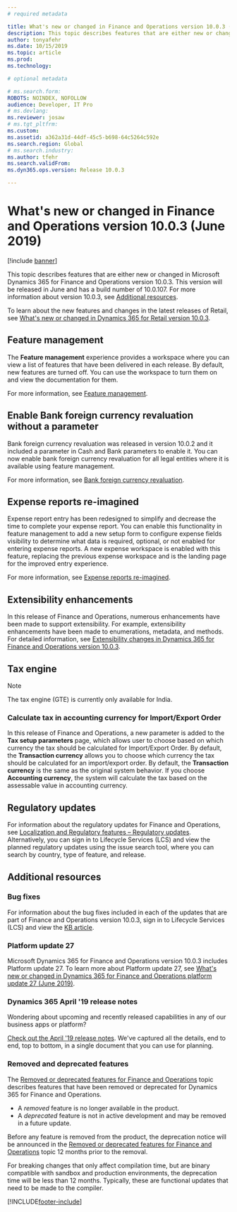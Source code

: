 ```yaml
---
# required metadata

title: What's new or changed in Finance and Operations version 10.0.3 (June 2019)
description: This topic describes features that are either new or changed in Dynamics 365 for Finance and Operations version 10.0.3. This version will be released in June.
author: tonyafehr
ms.date: 10/15/2019
ms.topic: article
ms.prod: 
ms.technology: 

# optional metadata

# ms.search.form: 
ROBOTS: NOINDEX, NOFOLLOW 
audience: Developer, IT Pro
# ms.devlang: 
ms.reviewer: josaw
# ms.tgt_pltfrm: 
ms.custom: 
ms.assetid: a362a31d-44df-45c5-b698-64c5264c592e
ms.search.region: Global
# ms.search.industry: 
ms.author: tfehr
ms.search.validFrom:  
ms.dyn365.ops.version: Release 10.0.3

---
```

# What's new or changed in Finance and Operations version 10.0.3 (June 2019)

[!include [banner](../includes/banner.md)]


This topic describes features that are either new or changed in Microsoft Dynamics 365 for Finance and Operations version 10.0.3. This version will be released in June and has a build number of 10.0.107. For more information about version 10.0.3, see [Additional resources](whats-new-changed-10-0-3.md#additional-resources).

To learn about the new features and changes in the latest releases of Retail, see [What's new or changed in Dynamics 365 for Retail version 10.0.3](/dynamics365/unified-operations/retail/get-started/whats-new-10-0-3).

## Feature management

The **Feature management** experience provides a workspace where you can view a list of features that have been delivered in each release. By default, new features are turned off. You can use the workspace to turn them on and view the documentation for them.

For more information, see [Feature management](./feature-management/feature-management-overview.md).

## Enable Bank foreign currency revaluation without a parameter
Bank foreign currency revaluation was released in version 10.0.2 and it included a parameter in Cash and Bank parameters to enable it. You can now enable bank foreign currency revaluation for all legal entities where it is available using feature management. 

For more information, see [Bank foreign currency revaluation](../../../finance/cash-bank-management/bank-revaluation.md#enable-foreign-currency-revaluation).

## Expense reports re-imagined
Expense report entry has been redesigned to simplify and decrease the time to complete your expense report. You can enable this functionality in feature management to add a new setup form to configure expense fields visibility to determine what data is required, optional, or not enabled for entering expense reports. A new expense workspace is enabled with this feature, replacing the previous expense workspace and is the landing page for the improved entry experience. 

For more information, see [Expense reports re-imagined](/dynamics365/project-operations/prod-exp/ExpenseWorkspaceNew).

## Extensibility enhancements

In this release of Finance and Operations, numerous enhancements have been made to support extensibility. For example, extensibility enhancements have been made to enumerations, metadata, and methods. For detailed information, see [Extensibility changes in Dynamics 365 for Finance and Operations version 10.0.3](../../dev-itpro/extensibility/extensibility-changes-10-3.md).

## Tax engine

> [!NOTE]
> The tax engine (GTE) is currently only available for India.

### Calculate tax in accounting currency for Import/Export Order

In this release of Finance and Operations, a new parameter is added to the **Tax setup parameters** page, which allows user to choose based on which currency the tax should be calculated for Import/Export Order. By default, the **Transaction currency** allows you to choose which currency the tax should be calculated for an import/export order. By default, the **Transaction currency** is the same as the original system behavior. If you choose **Accounting currency**, the system will calculate the tax based on the assessable value in accounting currency.

## Regulatory updates
For information about the regulatory updates for Finance and Operations, see [Localization and Regulatory features – Regulatory updates](../../../finance/localizations/regulatory-updates.md). Alternatively, you can sign in to Lifecycle Services (LCS) and view the planned regulatory updates using the issue search tool, where you can search by country, type of feature, and release.

## Additional resources

### Bug fixes
For information about the bug fixes included in each of the updates that are part of Finance and Operations version 10.0.3, sign in to Lifecycle Services (LCS) and view the [KB article](https://fix.lcs.dynamics.com/Issue/Details?bugId=320385&dbType=3&qc=d5539716f56ccea45e2187c269570772af20e1f10a78371811220da6315a3c34).

### Platform update 27
Microsoft Dynamics 365 for Finance and Operations version 10.0.3 includes Platform update 27. To learn more about Platform update 27, see [What's new or changed in Dynamics 365 for Finance and Operations platform update 27 (June 2019)](whats-new-platform-update-27.md).

### Dynamics 365 April '19 release notes
Wondering about upcoming and recently released capabilities in any of our business apps or platform?

[Check out the April '19 release notes](/business-applications-release-notes/April19/index). We've captured all the details, end to end, top to bottom, in a single document that you can use for planning.

### Removed and deprecated features
The [Removed or deprecated features for Finance and Operations](../../dev-itpro/migration-upgrade/deprecated-features.md) topic describes features that have been removed or deprecated for Dynamics 365 for Finance and Operations.

- A *removed* feature is no longer available in the product.
- A *deprecated* feature is not in active development and may be removed in a future update.

Before any feature is removed from the product, the deprecation notice will be announced in the [Removed or deprecated features for Finance and Operations](../../dev-itpro/migration-upgrade/deprecated-features.md) topic 12 months prior to the removal.

For breaking changes that only affect compilation time, but are binary compatible with sandbox and production environments, the deprecation time will be less than 12 months. Typically, these are functional updates that need to be made to the compiler.


[!INCLUDE[footer-include](../../../includes/footer-banner.md)]